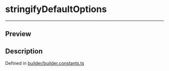 
      
# stringifyDefaultOptions

<div class="api-docs__separator" data-reactroot="">

---

</div><div class="api-docs__section" data-reactroot="">

## Preview

</div><div class="api-docs__section" data-reactroot="">

## Description

</div><div class="api-docs__description" data-reactroot=""><span class="api-docs__do-not-parse">



</span></div><div class="api-docs__definition" data-reactroot="">

Defined in [builder/builder.constants.ts](https://github.com/BetterTyped/hyper-fetch/blob/982ac882/packages/core/src/builder/builder.constants.ts#L1)

</div>